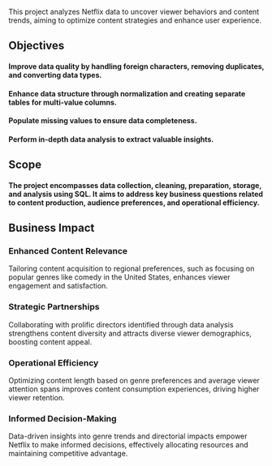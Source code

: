 This project analyzes Netflix data to uncover viewer behaviors and content trends, aiming to optimize content strategies and enhance user experience.

## Objectives

#### Improve data quality by handling foreign characters, removing duplicates, and converting data types.
#### Enhance data structure through normalization and creating separate tables for multi-value columns.
#### Populate missing values to ensure data completeness.
#### Perform in-depth data analysis to extract valuable insights.


## Scope

#### The project encompasses data collection, cleaning, preparation, storage, and analysis using SQL. It aims to address key business questions related to content production, audience preferences, and operational efficiency.


## Business Impact
### Enhanced Content Relevance
Tailoring content acquisition to regional preferences, such as focusing on popular genres like comedy in the United States, enhances viewer engagement and satisfaction.

### Strategic Partnerships
Collaborating with prolific directors identified through data analysis strengthens content diversity and attracts diverse viewer demographics, boosting content appeal.

### Operational Efficiency
Optimizing content length based on genre preferences and average viewer attention spans improves content consumption experiences, driving higher viewer retention.

### Informed Decision-Making
Data-driven insights into genre trends and directorial impacts empower Netflix to make informed decisions, effectively allocating resources and maintaining competitive advantage.
